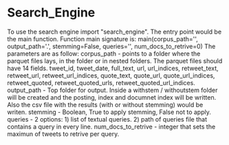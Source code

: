 # Search_Engine
To use the search engine import "search_engine".
The entry point would be the main function.
Function main signature is: main(corpus_path='', output_path='.', stemming=False, queries='', num_docs_to_retrive=0)
The parameters are as follow:
corpus_path - points to a folder where the parquet files lays, in the folder or in nested folders. The parquet files should have 14 fields.
    tweet_id, tweet_date, full_text, url, url_indices, retweet_text, retweet_url, retweet_url_indices, quote_text, quote_url, quote_url_indices, retweet_quoted, retweet_quoted_urls, retweet_quoted_url_indices.
output_path - Top folder for output. Inside a withstem / withoutstem folder will be created and the posting, index and documnet index will be written. Also the csv file with the results (with or without stemming) would be writen.
stemming - Boolean, True to apply stemming, False not to apply.
queries - 2 options: 1) list of textual queries. 2) path of queries file that contains a query in every line.
num_docs_to_retrive - integer that sets the maximun of tweets to retrive per query.
